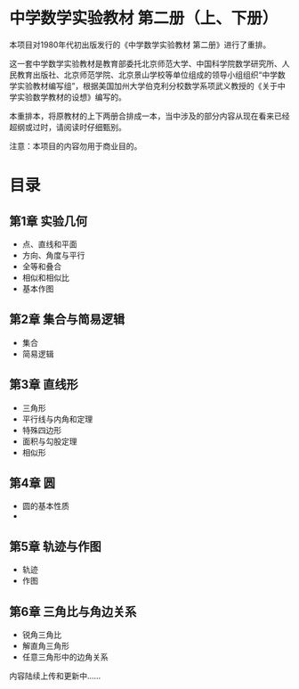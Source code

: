 # 中学数学实验教材 第二册（上、下册）

本项目对1980年代初出版发行的《中学数学实验教材 第二册》进行了重排。

这一套中学数学实验教材是教育部委托北京师范大学、中国科学院数学研究所、人民教育出版社、北京师范学院、北京景山学校等单位组成的领导小组组织“中学数学实验教材编写组”，根据美国加州大学伯克利分校数学系项武义教授的《关于中学实验数学教材的设想》编写的。

本重排本，将原教材的上下两册合排成一本，当中涉及的部分内容从现在看来已经超纲或过时，请阅读时仔细甄别。

注意：本项目的内容勿用于商业目的。


# 目录

## 第1章  实验几何
* 点、直线和平面
* 方向、角度与平行
* 全等和叠合
* 相似和相似比
* 基本作图

## 第2章  集合与简易逻辑
* 集合
* 简易逻辑

## 第3章  直线形
* 三角形
* 平行线与内角和定理
* 特殊四边形
* 面积与勾股定理
* 相似形

## 第4章  圆
* 圆的基本性质
* 

## 第5章  轨迹与作图
* 轨迹
* 作图

## 第6章  三角比与角边关系
* 锐角三角比
* 解直角三角形
* 任意三角形中的边角关系

内容陆续上传和更新中……
